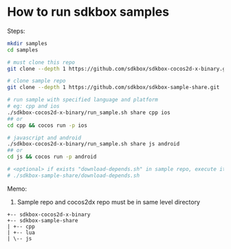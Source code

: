 
# How to run sdkbox samples

Steps:

~~~bash
mkdir samples
cd samples

# must clone this repo
git clone --depth 1 https://github.com/sdkbox/sdkbox-cocos2d-x-binary.git

# clone sample repo
git clone --depth 1 https://github.com/sdkbox/sdkbox-sample-share.git

# run sample with specified language and platform
# eg: cpp and ios
./sdkbox-cocos2d-x-binary/run_sample.sh share cpp ios
## or
cd cpp && cocos run -p ios

# javascript and android
./sdkbox-cocos2d-x-binary/run_sample.sh share js android
## or
cd js && cocos run -p android

# <optional> if exists "download-depends.sh" in sample repo, execute it
# ./sdkbox-sample-share/download-depends.sh

~~~

Memo:

1.  Sample repo and cocos2dx repo must be in same level directory

~~~
+-- sdkbox-cocos2d-x-binary
+-- sdkbox-sample-share
| +-- cpp
| +-- lua
| \-- js
~~~
